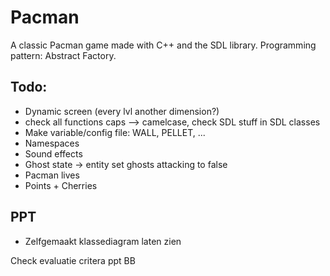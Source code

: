 # Pacman
A classic Pacman game made with C++ and the SDL library. 
Programming pattern: Abstract Factory.

## Todo:
- Dynamic screen (every lvl another dimension?)
- check all functions caps --> camelcase, check SDL stuff in SDL classes
- Make variable/config file: WALL, PELLET, ...
- Namespaces
- Sound effects
- Ghost state -> entity set ghosts attacking to false
- Pacman lives
- Points + Cherries


## PPT
- Zelfgemaakt klassediagram laten zien

Check evaluatie critera ppt BB